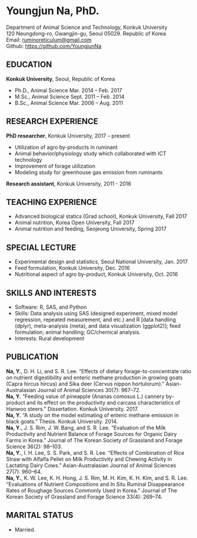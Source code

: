 # Youngjun Na, PhD.   
Department of Animal Science and Technology, Konkuk University  
120 Neungdong-ro, Gwangjin-gu, Seoul 05029. Republic of Korea  
Email: ruminoreticulum@gmail.com   
Github: https://github.com/YoungjunNa  

## EDUCATION
**Konkuk University**, Seoul, Republic of Korea  
- Ph.D., Animal Science	Mar. 2014 – Feb. 2017  
- M.Sc., Animal Science	Sept. 2011 – Feb. 2014  
- B.Sc., Animal Science	Mar. 2006 – Aug. 2011  
  
## RESEARCH EXPERIENCE  
**PhD researcher**, Konkuk University, 2017 – present  
- Utilization of agro by-products in ruminant
- Animal behavior/physiology study which collaborated with ICT technology  
- Improvement of forage utilization  
- Modeling study for greenhouse gas emission from ruminants  
  
**Research assistant**, Konkuk University, 2011 - 2016  


## TEACHING EXPERIENCE  
- Advanced biological statics (Grad school), Konkuk University, Fall 2017  
- Animal nutrition, Korea Open University, Fall 2017
- Animal nutrition and feeding, Seojeong University, Spring 2017  

## SPECIAL LECTURE
- Experimental design and statistics, Seoul National University, Jan. 2017  
- Feed formulation, Konkuk University, Dec. 2016  
- Nutritional aspect of agro by-product, Konkuk University, Oct. 2016  

## SKILLS AND INTERESTS
- Software: R, SAS, and Python  
- Skills: Data analysis using SAS (designed experiment, mixed model regression, repeated measurement, and etc.) and R [data handling (dplyr), meta-analysis (meta), and data visualization (ggplot2)]; feed formulation; animal handling; GC/chemical analysis.  
- Interests: Rural development  

## PUBLICATION  
**Na, Y.**, D. H. Li, and S. R. Lee. “Effects of dietary forage-to-concentrate ratio on nutrient digestibility and enteric methane production in growing goats (Capra hircus hircus) and Sika deer (Cervus nippon hortulorum).” Asian-Australasian Journal of Animal Sciences 30(7): 967–72.  
**Na, Y.** “Feeding value of pineapple (Ananas comosus L.) cannery by-product and its effect on the productivity and carcass characteristics of Hanwoo steers.” Dissertation. Konkuk University. 2017.  
**Na, Y.** “A study on the model estimating of enteric methane emission in black goats.” Thesis. Konkuk University. 2014.  
**Na, Y.**, J. S. Rim, J. W. Bang, and S. R. Lee. “Evaluation of the Milk Productivity and Nutrient Balance of Forage Sources for Organic Dairy Farms in Korea.” Journal of The Korean Society of Grassland and Forage Science 36(2): 98–103.   
**Na, Y.**, I. H. Lee, S. S. Park, and S. R. Lee. “Effects of Combination of Rice Straw with Alfalfa Pellet on Milk Productivity and Chewing Activity in Lactating Dairy Cows.” Asian-Australasian Journal of Animal Sciences 27(7): 960–64.  
**Na, Y.**, K. W. Lee, K. H. Hong, J. S. Rim, M. H. Kim, K. H. Kim, and S. R. Lee. “Evaluations of Nutrient Compositions and In Situ Ruminal Disappearance Rates of Roughage Sources Commonly Used in Korea.” Journal of The Korean Society of Grassland and Forage Science 33(4): 269–74.  

## MARITAL STATUS
- Married.  
